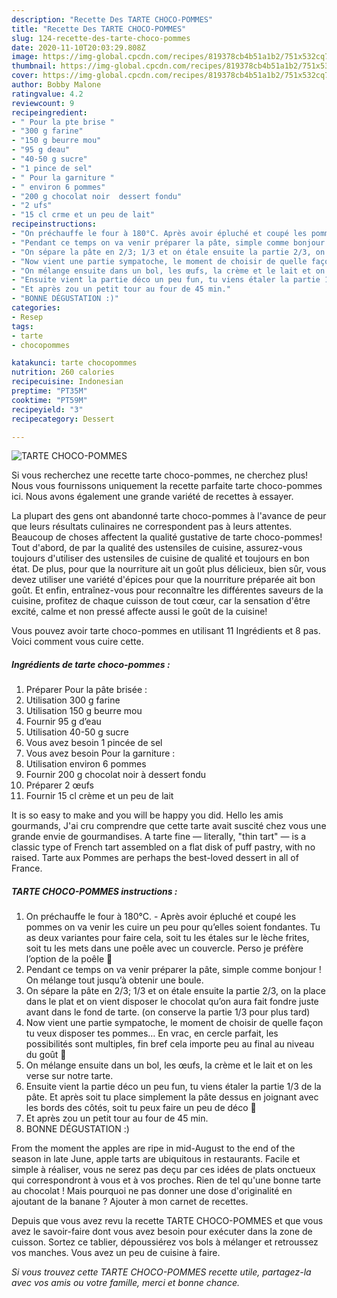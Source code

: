 ```yaml
---
description: "Recette Des TARTE CHOCO-POMMES"
title: "Recette Des TARTE CHOCO-POMMES"
slug: 124-recette-des-tarte-choco-pommes
date: 2020-11-10T20:03:29.808Z
image: https://img-global.cpcdn.com/recipes/819378cb4b51a1b2/751x532cq70/tarte-choco-pommes-photo-principale-de-la-recette.jpg
thumbnail: https://img-global.cpcdn.com/recipes/819378cb4b51a1b2/751x532cq70/tarte-choco-pommes-photo-principale-de-la-recette.jpg
cover: https://img-global.cpcdn.com/recipes/819378cb4b51a1b2/751x532cq70/tarte-choco-pommes-photo-principale-de-la-recette.jpg
author: Bobby Malone
ratingvalue: 4.2
reviewcount: 9
recipeingredient:
- " Pour la pte brise "
- "300 g farine"
- "150 g beurre mou"
- "95 g deau"
- "40-50 g sucre"
- "1 pince de sel"
- " Pour la garniture "
- " environ 6 pommes"
- "200 g chocolat noir  dessert fondu"
- "2 ufs"
- "15 cl crme et un peu de lait"
recipeinstructions:
- "On préchauffe le four à 180°C. Après avoir épluché et coupé les pommes on va venir les cuire un peu pour qu’elles soient fondantes. Tu as deux variantes pour faire cela, soit tu les étales sur le lèche frites, soit tu les mets dans une poêle avec un couvercle. Perso je préfère l’option de la poêle 🙂"
- "Pendant ce temps on va venir préparer la pâte, simple comme bonjour ! On mélange tout jusqu’à obtenir une boule."
- "On sépare la pâte en 2/3; 1/3 et on étale ensuite la partie 2/3, on la place dans le plat et on vient disposer le chocolat qu’on aura fait fondre juste avant dans le fond de tarte. (on conserve la partie 1/3 pour plus tard)"
- "Now vient une partie sympatoche, le moment de choisir de quelle façon tu veux disposer tes pommes… En vrac, en cercle parfait, les possibilités sont multiples, fin bref cela importe peu au final au niveau du goût 🙂"
- "On mélange ensuite dans un bol, les œufs, la crème et le lait et on les verse sur notre tarte."
- "Ensuite vient la partie déco un peu fun, tu viens étaler la partie 1/3 de la pâte. Et après soit tu place simplement la pâte dessus en joignant avec les bords des côtés, soit tu peux faire un peu de déco 🙂"
- "Et après zou un petit tour au four de 45 min."
- "BONNE DÉGUSTATION :)"
categories:
- Resep
tags:
- tarte
- chocopommes

katakunci: tarte chocopommes 
nutrition: 260 calories
recipecuisine: Indonesian
preptime: "PT35M"
cooktime: "PT59M"
recipeyield: "3"
recipecategory: Dessert

---
```



![TARTE CHOCO-POMMES](https://img-global.cpcdn.com/recipes/819378cb4b51a1b2/751x532cq70/tarte-choco-pommes-photo-principale-de-la-recette.jpg)

Si vous recherchez une recette tarte choco-pommes, ne cherchez plus! Nous vous fournissons uniquement la recette parfaite tarte choco-pommes ici. Nous avons également une grande variété de recettes à essayer.

La plupart des gens ont abandonné tarte choco-pommes à l'avance de peur que leurs résultats culinaires ne correspondent pas à leurs attentes. Beaucoup de choses affectent la qualité gustative de tarte choco-pommes! Tout d'abord, de par la qualité des ustensiles de cuisine, assurez-vous toujours d'utiliser des ustensiles de cuisine de qualité et toujours en bon état. De plus, pour que la nourriture ait un goût plus délicieux, bien sûr, vous devez utiliser une variété d'épices pour que la nourriture préparée ait bon goût. Et enfin, entraînez-vous pour reconnaître les différentes saveurs de la cuisine, profitez de chaque cuisson de tout cœur, car la sensation d'être excité, calme et non pressé affecte aussi le goût de la cuisine!

<!--inarticleads1-->

Vous pouvez avoir tarte choco-pommes en utilisant 11 Ingrédients et 8 pas. Voici comment vous cuire cette.

##### Ingrédients de tarte choco-pommes :

1. Préparer  Pour la pâte brisée :
1. Utilisation 300 g farine
1. Utilisation 150 g beurre mou
1. Fournir 95 g d’eau
1. Utilisation 40-50 g sucre
1. Vous avez besoin 1 pincée de sel
1. Vous avez besoin  Pour la garniture :
1. Utilisation  environ 6 pommes
1. Fournir 200 g chocolat noir à dessert fondu
1. Préparer 2 œufs
1. Fournir 15 cl crème et un peu de lait


It is so easy to make and you will be happy you did. Hello les amis gourmands, J&#39;ai cru comprendre que cette tarte avait suscité chez vous une grande envie de gourmandises. A tarte fine — literally, &#34;thin tart&#34; — is a classic type of French tart assembled on a flat disk of puff pastry, with no raised. Tarte aux Pommes are perhaps the best-loved dessert in all of France. 

<!--inarticleads2-->

##### TARTE CHOCO-POMMES instructions :

1. On préchauffe le four à 180°C. - Après avoir épluché et coupé les pommes on va venir les cuire un peu pour qu’elles soient fondantes. Tu as deux variantes pour faire cela, soit tu les étales sur le lèche frites, soit tu les mets dans une poêle avec un couvercle. Perso je préfère l’option de la poêle 🙂
1. Pendant ce temps on va venir préparer la pâte, simple comme bonjour ! On mélange tout jusqu’à obtenir une boule.
1. On sépare la pâte en 2/3; 1/3 et on étale ensuite la partie 2/3, on la place dans le plat et on vient disposer le chocolat qu’on aura fait fondre juste avant dans le fond de tarte. (on conserve la partie 1/3 pour plus tard)
1. Now vient une partie sympatoche, le moment de choisir de quelle façon tu veux disposer tes pommes… En vrac, en cercle parfait, les possibilités sont multiples, fin bref cela importe peu au final au niveau du goût 🙂
1. On mélange ensuite dans un bol, les œufs, la crème et le lait et on les verse sur notre tarte.
1. Ensuite vient la partie déco un peu fun, tu viens étaler la partie 1/3 de la pâte. Et après soit tu place simplement la pâte dessus en joignant avec les bords des côtés, soit tu peux faire un peu de déco 🙂
1. Et après zou un petit tour au four de 45 min.
1. BONNE DÉGUSTATION :)


From the moment the apples are ripe in mid-August to the end of the season in late June, apple tarts are ubiquitous in restaurants. Facile et simple à réaliser, vous ne serez pas deçu par ces idées de plats onctueux qui correspondront à vous et à vos proches. Rien de tel qu&#39;une bonne tarte au chocolat ! Mais pourquoi ne pas donner une dose d&#39;originalité en ajoutant de la banane ? Ajouter à mon carnet de recettes. 

<!--inarticleads1-->

<p>
Depuis que vous avez revu la recette TARTE CHOCO-POMMES et que vous avez le savoir-faire dont vous avez besoin pour exécuter dans la zone de cuisson. Sortez ce tablier, dépoussiérez vos bols à mélanger et retroussez vos manches. Vous avez un peu de cuisine à faire.
</p>

<p>
<i>Si vous trouvez cette TARTE CHOCO-POMMES recette utile, partagez-la avec vos amis ou votre famille, merci et bonne chance.</i>
</p>
